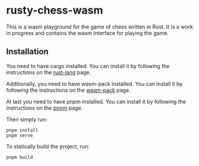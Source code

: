 # rusty-chess-wasm

This is a wasm playground for the game of chess written in Rust. It is a work in
progress and contains the wasm interface for playing the game.

## Installation

You need to have cargo installed. You can install it by following the
instructions on the [rust-lang](https://www.rust-lang.org/learn/get-started) page.

Additionally, you need to have wasm-pack installed. You can install it by following
the instructions on the [wasm-pack](https://rustwasm.github.io/wasm-pack/installer/)
page.

At last you need to have pnpm installed. You can install it by following the
instructions on the [pnpm](https://pnpm.io/installation) page.

Then simply run:

```shell
pnpm install
pnpm serve
```

To statically build the project, run:

```shell
pnpm build
```
